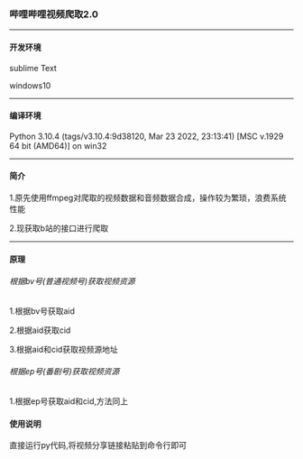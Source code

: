 ### 哔哩哔哩视频爬取2.0

***

#### 开发环境

sublime Text

windows10

***

#### 编译环境

Python 3.10.4 (tags/v3.10.4:9d38120, Mar 23 2022, 23:13:41) [MSC v.1929 64 bit (AMD64)] on win32


***

#### 简介

1.原先使用ffmpeg对爬取的视频数据和音频数据合成，操作较为繁琐，浪费系统性能

2.现获取b站的接口进行爬取

***

#### 原理

###### 根据bv号(普通视频号)获取视频资源

1.根据bv号获取aid

2.根据aid获取cid

3.根据aid和cid获取视频源地址

###### 根据ep号(番剧号)获取视频资源

1.根据ep号获取aid和cid,方法同上


#### 使用说明
直接运行py代码,将视频分享链接粘贴到命令行即可